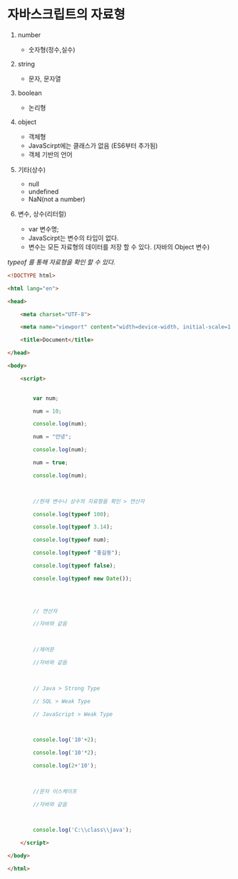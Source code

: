 # 자바스크립트의 자료형 
1. number 
	- 숫자형(정수,실수)

2. string 
	- 문자, 문자열

3. boolean
	- 논리형

4. object
	- 객체형
	- JavaScirpt에는 클래스가 없음 (ES6부터 추가됨)
	- 객체 기반의 언어 

5. 기타(상수)
	- null
	- undefined
	- NaN(not a number)

6. 변수, 상수(리터럴)
	- var 변수명;
	- JavaScirpt는 변수의 타입이 없다.
	- 변수는 모든 자료형의 데이터를 저장 할 수 있다. (자바의 Object 변수)

*typeof 를 통해 자료형을 확인 할 수 있다.*

```html
<!DOCTYPE html>

<html lang="en">

<head>

    <meta charset="UTF-8">

    <meta name="viewport" content="width=device-width, initial-scale=1.0">

    <title>Document</title>

</head>

<body>

    <script>
  

        var num;

        num = 10;

        console.log(num);

        num = "안녕";

        console.log(num);

        num = true;

        console.log(num);

  

        //현재 변수나 상수의 자료형을 확인 > 연산자

        console.log(typeof 100);

        console.log(typeof 3.14);

        console.log(typeof num);

        console.log(typeof "홍길동");

        console.log(typeof false);

        console.log(typeof new Date());

  
  

        // 연산자

        //자바와 같음

  

        //제어문

        //자바와 같음

  

        // Java > Strong Type

        // SQL > Weak Type

        // JavaScript > Weak Type

  

        console.log('10'+2);

        console.log('10'*2);

        console.log(2+'10');

  

        //문자 이스케이프

        //자바와 같음

  

        console.log('C:\\class\\java');

    </script>

</body>

</html>
```